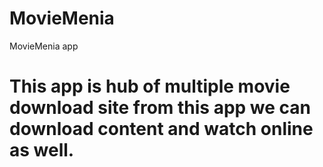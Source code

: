 # MovieMenia
MovieMenia app
<h1>This app is hub of multiple movie download site from this app we can download content and watch online as well. </h1>
